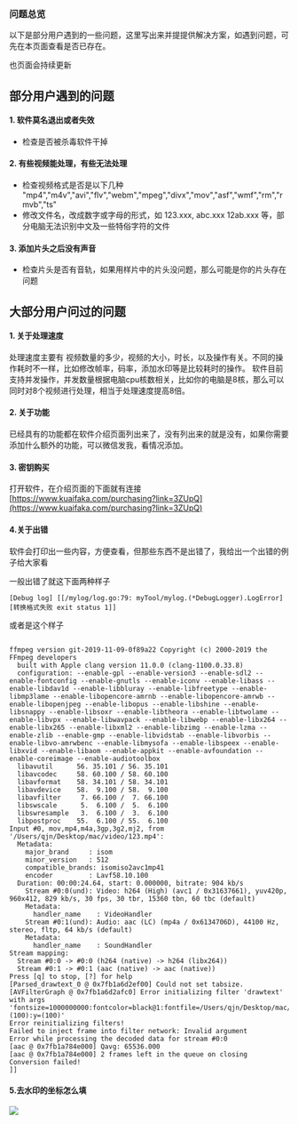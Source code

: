 
### 问题总览

以下是部分用户遇到的一些问题，这里写出来并提提供解决方案，如遇到问题，可先在本页面查看是否已存在。

也页面会持续更新

## 部分用户遇到的问题
#### 1. 软件莫名退出或者失效

* 检查是否被杀毒软件干掉

#### 2. 有些视频能处理，有些无法处理

* 检查视频格式是否是以下几种 "mp4","m4v","avi","flv","webm","mpeg","divx","mov","asf","wmf","rm","rmvb","ts"
* 修改文件名，改成数字或字母的形式，如 123.xxx, abc.xxx 12ab.xxx 等，部分电脑无法识别中文及一些特俗字符的文件

#### 3. 添加片头之后没有声音
* 检查片头是否有音轨，如果用样片中的片头没问题，那么可能是你的片头存在问题


## 大部分用户问过的问题

#### 1. 关于处理速度
处理速度主要有 视频数量的多少，视频的大小，时长，以及操作有关。不同的操作耗时不一样，比如修改帧率，码率，添加水印等是比较耗时的操作。
软件目前支持并发操作，并发数量根据电脑cpu核数相关，比如你的电脑是8核，那么可以同时对8个视频进行处理，相当于处理速度提高8倍。

#### 2. 关于功能
已经具有的功能都在软件介绍页面列出来了，没有列出来的就是没有，如果你需要添加什么额外的功能，可以微信发我，看情况添加。


#### 3. 密钥购买
打开软件，在介绍页面的下面就有连接
[https://www.kuaifaka.com/purchasing?link=3ZUpQ](https://www.kuaifaka.com/purchasing?link=3ZUpQ)

#### 4.关于出错
软件会打印出一些内容，方便查看，但那些东西不是出错了，我给出一个出错的例子给大家看

一般出错了就这下面两种样子
```
[Debug log] [[/mylog/log.go:79: myTool/mylog.(*DebugLogger).LogError] [转换格式失败 exit status 1]]
```

或者是这个样子
```

ffmpeg version git-2019-11-09-0f89a22 Copyright (c) 2000-2019 the FFmpeg developers
  built with Apple clang version 11.0.0 (clang-1100.0.33.8)
  configuration: --enable-gpl --enable-version3 --enable-sdl2 --enable-fontconfig --enable-gnutls --enable-iconv --enable-libass --enable-libdav1d --enable-libbluray --enable-libfreetype --enable-libmp3lame --enable-libopencore-amrnb --enable-libopencore-amrwb --enable-libopenjpeg --enable-libopus --enable-libshine --enable-libsnappy --enable-libsoxr --enable-libtheora --enable-libtwolame --enable-libvpx --enable-libwavpack --enable-libwebp --enable-libx264 --enable-libx265 --enable-libxml2 --enable-libzimg --enable-lzma --enable-zlib --enable-gmp --enable-libvidstab --enable-libvorbis --enable-libvo-amrwbenc --enable-libmysofa --enable-libspeex --enable-libxvid --enable-libaom --enable-appkit --enable-avfoundation --enable-coreimage --enable-audiotoolbox
  libavutil      56. 35.101 / 56. 35.101
  libavcodec     58. 60.100 / 58. 60.100
  libavformat    58. 34.101 / 58. 34.101
  libavdevice    58.  9.100 / 58.  9.100
  libavfilter     7. 66.100 /  7. 66.100
  libswscale      5.  6.100 /  5.  6.100
  libswresample   3.  6.100 /  3.  6.100
  libpostproc    55.  6.100 / 55.  6.100
Input #0, mov,mp4,m4a,3gp,3g2,mj2, from '/Users/qjn/Desktop/mac/video/123.mp4':
  Metadata:
    major_brand     : isom
    minor_version   : 512
    compatible_brands: isomiso2avc1mp41
    encoder         : Lavf58.10.100
  Duration: 00:00:24.64, start: 0.000000, bitrate: 904 kb/s
    Stream #0:0(und): Video: h264 (High) (avc1 / 0x31637661), yuv420p, 960x412, 829 kb/s, 30 fps, 30 tbr, 15360 tbn, 60 tbc (default)
    Metadata:
      handler_name    : VideoHandler
    Stream #0:1(und): Audio: aac (LC) (mp4a / 0x6134706D), 44100 Hz, stereo, fltp, 64 kb/s (default)
    Metadata:
      handler_name    : SoundHandler
Stream mapping:
  Stream #0:0 -> #0:0 (h264 (native) -> h264 (libx264))
  Stream #0:1 -> #0:1 (aac (native) -> aac (native))
Press [q] to stop, [?] for help
[Parsed_drawtext_0 @ 0x7fb1a6d2ef00] Could not set tabsize.
[AVFilterGraph @ 0x7fb1a6d2afc0] Error initializing filter 'drawtext' with args 'fontsize=1000000000:fontcolor=black@1:fontfile=/Users/qjn/Desktop/mac/source/simsun.ttc:text=adfafadfaf:x=(100):y=(100)'
Error reinitializing filters!
Failed to inject frame into filter network: Invalid argument
Error while processing the decoded data for stream #0:0
[aac @ 0x7fb1a784e000] Qavg: 65536.000
[aac @ 0x7fb1a784e000] 2 frames left in the queue on closing
Conversion failed!
]] 
```
#### 5.去水印的坐标怎么填

![](https://github.com/suifengqjn/videoWater/blob/master/image/water.png?raw=true)
